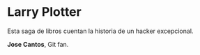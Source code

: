 # Larry Plotter 

Esta saga de libros cuentan la historia de un hacker excepcional. 

**Jose Cantos**, Git fan.
